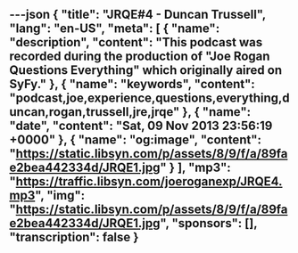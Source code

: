 ---json
{
  "title": "JRQE#4 - Duncan Trussell",
  "lang": "en-US",
  "meta": [
    {
      "name": "description",
      "content": "This podcast was recorded during the production of \"Joe Rogan Questions Everything\" which originally aired on SyFy."
    },
    {
      "name": "keywords",
      "content": "podcast,joe,experience,questions,everything,duncan,rogan,trussell,jre,jrqe"
    },
    {
      "name": "date",
      "content": "Sat, 09 Nov 2013 23:56:19 +0000"
    },
    {
      "name": "og:image",
      "content": "https://static.libsyn.com/p/assets/8/9/f/a/89fae2bea442334d/JRQE1.jpg"
    }
  ],
  "mp3": "https://traffic.libsyn.com/joeroganexp/JRQE4.mp3",
  "img": "https://static.libsyn.com/p/assets/8/9/f/a/89fae2bea442334d/JRQE1.jpg",
  "sponsors": [],
  "transcription": false
}
---
<episode-header />

<timemark seconds="0" />

<transcribe-call-to-action />

<episode-footer />